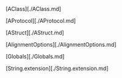 [AClass][./AClass.md]

[AProtocol][./AProtocol.md]

[AStruct][./AStruct.md]

[AlignmentOptions][./AlignmentOptions.md]

[Globals][./Globals.md]

[String.extension][./String.extension.md]

